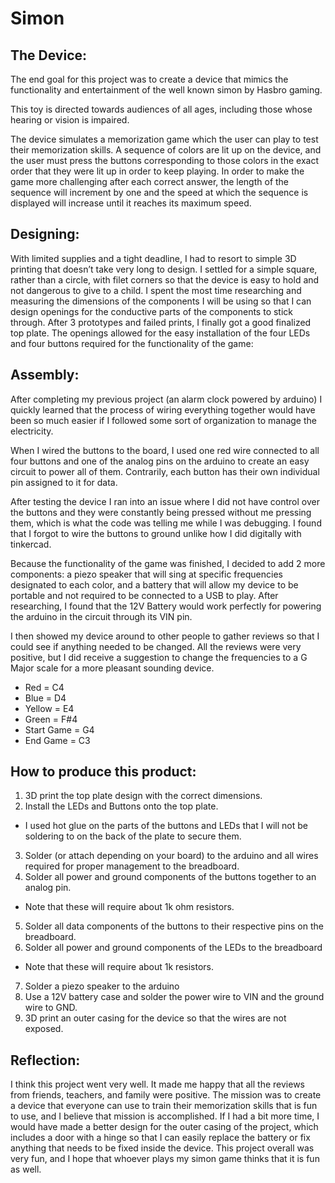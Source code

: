 # Simon

## The Device:

The end goal for this project was to create a device that mimics the functionality and entertainment of the well known simon by Hasbro gaming.

This toy is directed towards audiences of all ages, including those whose hearing or vision is impaired.

The device simulates a memorization game which the user can play to test their memorization skills. A sequence of colors are lit up on the device, and the user must press the buttons corresponding to those colors in the exact order that they were lit up in order to keep playing. In order to make the game more challenging after each correct answer, the length of the sequence will increment by one and the speed at which the sequence is displayed will increase until it reaches its maximum speed.

## Designing:

With limited supplies and a tight deadline, I had to resort to simple 3D printing that doesn’t take very long to design. I settled for a simple square, rather than a circle, with filet corners so that the device is easy to hold and not dangerous to give to a child. I spent the most time researching and measuring the dimensions of the components I will be using so that I can design openings for the conductive parts of the components to stick through. After 3 prototypes and failed prints, I finally got a good finalized top plate. The openings allowed for the easy installation of the four LEDs and four buttons required for the functionality of the game:

## Assembly:

After completing my previous project (an alarm clock powered by arduino) I quickly learned that the process of wiring everything together would have been so much easier if I followed some sort of organization to manage the electricity.

When I wired the buttons to the board, I used one red wire connected to all four buttons and one of the analog pins on the arduino to create an easy circuit to power all of them. Contrarily, each button has their own individual pin assigned to it for data.

After testing the device I ran into an issue where I did not have control over the buttons and they were constantly being pressed without me pressing them, which is what the code was telling me while I was debugging. I found that I forgot to wire the buttons to ground unlike how I did digitally with tinkercad.

Because the functionality of the game was finished, I decided to add 2 more components: a piezo speaker that will sing at specific frequencies designated to each color, and a battery that will allow my device to be portable and not required to be connected to a USB to play. After researching, I found that the 12V Battery would work perfectly for powering the arduino in the circuit through its VIN pin.

I then showed my device around to other people to gather reviews so that I could see if anything needed to be changed. All the reviews were very positive, but I did receive a suggestion to change the frequencies to a G Major scale for a more pleasant sounding device.

- Red = C4
- Blue = D4
- Yellow = E4
- Green = F#4
- Start Game = G4
- End Game = C3

## How to produce this product:

1. 3D print the top plate design with the correct dimensions.
2. Install the LEDs and Buttons onto the top plate.
  - I used hot glue on the parts of the buttons and LEDs that I will not be soldering to on the back of the plate to secure them.
3. Solder (or attach depending on your board) to the arduino and all wires required for proper management to the breadboard.
4. Solder all power and ground components of the buttons together to an analog pin.
  - Note that these will require about 1k ohm resistors.
5. Solder all data components of the buttons to their respective pins on the breadboard.
6. Solder all power and ground components of the LEDs to the breadboard
  - Note that these will require about 1k resistors.
7. Solder a piezo speaker to the arduino
8. Use a 12V battery case and solder the power wire to VIN and the ground wire to GND.
9. 3D print an outer casing for the device so that the wires are not exposed.

## Reflection:

I think this project went very well. It made me happy that all the reviews from friends, teachers, and family were positive. The mission was to create a device that everyone can use to train their memorization skills that is fun to use, and I believe that mission is accomplished. If I had a bit more time, I would have made a better design for the outer casing of the project, which includes a door with a hinge so that I can easily replace the battery or fix anything that needs to be fixed inside the device. This project overall was very fun, and I hope that whoever plays my simon game thinks that it is fun as well.
